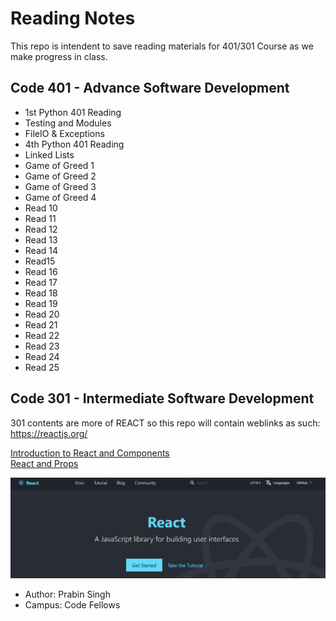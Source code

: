 # Reading Notes

This repo is intendent to save reading materials for 401/301 Course as we make progress in class.


## Code 401 - Advance Software Development

- 1st Python 401 Reading
- Testing and Modules
- FileIO & Exceptions
- 4th Python 401 Reading
- Linked Lists
- Game of Greed 1
- Game of Greed 2
- Game of Greed 3
- Game of Greed 4
- Read 10
- Read 11
- Read 12
- Read 13
- Read 14
- Read15
- Read 16
- Read 17
- Read 18
- Read 19
- Read 20
- Read 21
- Read 22
- Read 23
- Read 24
- Read 25


## Code 301 - Intermediate Software Development

301 contents are more of REACT so this repo will contain weblinks as such:  
https://reactjs.org/  

[Introduction to React and Components](class01.md)  
[React and Props](class02.md)  

![Alt text](/assests/react.PNG?raw=true "react")

- Author: Prabin Singh
- Campus: Code Fellows


